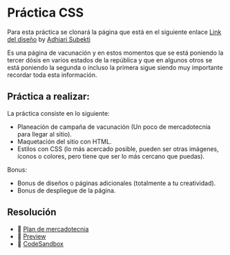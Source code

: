 # Práctica CSS

Para esta práctica se clonará la página que está en el siguiente enlace [Link del diseño](landing_vacunacion.png) by [Adhiari Subekti](https://dribbble.com/Adhiari_is)

Es una página de vacunación y en estos momentos que se está poniendo la tercer dósis en varios estados de la república y que en algunos otros se está poniendo la segunda o incluso la primera sigue siendo muy importante recordar toda esta información.

## Práctica a realizar:

La práctica consiste en lo siguiente:
- Planeación de campaña de vacunación (Un poco de mercadotecnia para llegar al sitio).
- Maquetación del sitio con HTML.
- Estilos con CSS (lo más acercado posible, pueden ser otras imágenes, íconos o colores, pero tiene que ser lo más cercano que puedas).

Bonus:
- Bonus de diseños o páginas adicionales (totalmente a tu creatividad).
- Bonus de despliegue de la página.

## Resolución
- 🔗 [Plan de mercadotecnia](plan_de_mercadotecnia.pdf)
- 🔗 [Preview](https://n3yz6z.csb.app/)
- 🔗 [CodeSandbox](https://codesandbox.io/embed/determined-pateu-n3yz6z?fontsize=14&hidenavigation=1&theme=dark&view=preview)